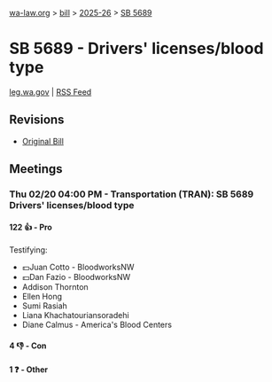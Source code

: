 [wa-law.org](/) > [bill](/bill/) > [2025-26](/bill/2025-26/) > [SB 5689](/bill/2025-26/sb/5689/)

# SB 5689 - Drivers' licenses/blood type
[leg.wa.gov](https://app.leg.wa.gov/billsummary?BillNumber=5689&Year=2025&Initiative=false) | [RSS Feed](./rss.xml)

## Revisions
* [Original Bill](1/)

## Meetings
### Thu 02/20 04:00 PM - Transportation (TRAN): SB 5689 Drivers' licenses/blood type
#### 122 👍 - Pro
Testifying:
* 💵Juan Cotto - BloodworksNW
* 💵Dan Fazio - BloodworksNW
* Addison Thornton
* Ellen Hong
* Sumi Rasiah
* Liana Khachatouriansoradehi
* Diane Calmus - America's Blood Centers

#### 4 👎 - Con

#### 1 ❓ - Other
